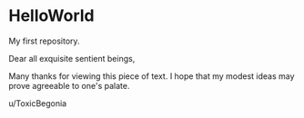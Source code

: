 # HelloWorld
My first repository.

Dear all exquisite sentient beings,

Many thanks for viewing this piece of text.
I hope that my modest ideas may prove agreeable to one's palate.

u/ToxicBegonia
